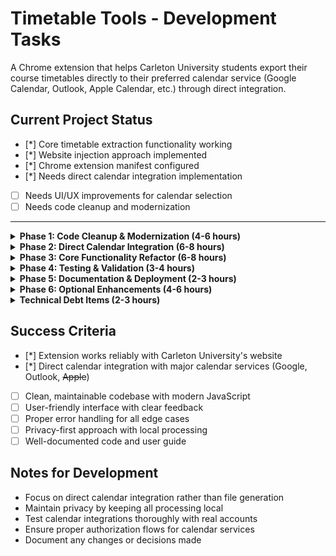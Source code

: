 # Timetable Tools - Development Tasks

A Chrome extension that helps Carleton University students export their course timetables directly to their preferred calendar service (Google Calendar, Outlook, Apple Calendar, etc.) through direct integration.

## Current Project Status
- [*] Core timetable extraction functionality working
- [*] Website injection approach implemented
- [*] Chrome extension manifest configured
- [*] Needs direct calendar integration implementation
- [ ] Needs UI/UX improvements for calendar selection
- [ ] Needs code cleanup and modernization

---

<details>
<summary><strong>Phase 1: Code Cleanup & Modernization (4-6 hours)</strong></summary>

### Modernize JavaScript code (2-3 hours)
- [*] **Convert to ES6+ syntax**
  <details>
  <summary>Details</summary>
  > **What**: Update carleton-timetables.js to use modern JavaScript features
  > **Why**: Makes code more readable and maintainable
  > **How**: Replace var with const/let, convert functions to arrow functions, use template literals
  </details>

- [*] **Use async/await instead of callbacks**
  <details>
  <summary>Details</summary>
  > **What**: Replace callback-based code with async/await for better readability
  > **Why**: Async/await is easier to read and debug than nested callbacks
  > **How**: Convert functions that use callbacks to use async/await instead
  </details>

- [*] **Implement proper error handling**
  <details>
  <summary>Details</summary>
  > **What**: Add comprehensive error handling throughout the codebase
  > **Why**: Currently errors can cause the extension to fail silently
  > **How**: Add try-catch blocks and proper error logging
  </details>

### Clean up code structure (2-3 hours)
- [*] **Remove all console.log statements**
  <details>
  <summary>Details</summary>
  > **What**: Remove all debug console.log, console.error, and console.warn statements
  > **Why**: Debug code shouldn't be in production and clutters the console
  > **How**: Search for all console statements and remove them, or replace with proper logging
  </details>

- [*] **Add proper JSDoc comments**
  <details>
  <summary>Details</summary>
  > **What**: Add documentation comments to all functions explaining what they do
  > **Why**: Makes the code easier to understand for new developers
  > **How**: Add /** */ comments above each function describing parameters, return values, and purpose
  </details>

- [*] **Implement consistent naming conventions**
  <details>
  <summary>Details</summary>
  > **What**: Ensure all variables, functions, and files follow consistent naming patterns
  > **Why**: Makes code more readable and professional
  > **How**: Use camelCase for variables/functions, PascalCase for classes, kebab-case for files
  </details>

- [-] **Add input validation**
  <details>
  <summary>Details</summary>
  > **What**: Add checks to ensure data is valid before processing it
  > **Why**: Prevents crashes and unexpected behavior from invalid data
  > **How**: Add checks for null/undefined values, validate data types, and handle edge cases
  > **Note**: This is not a priority for now. Use phase1-clean-code-structure branch for development.
  </details>

</details>

<details>
<summary><strong>Phase 2: Direct Calendar Integration (6-8 hours)</strong></summary>

### Implement calendar service integration (4-5 hours)
- [*] **Create calendar service selection UI**
  <details>
  <summary>Details</summary>
  > **What**: Design an interface for users to select their preferred calendar service
  > **Why**: Users need to choose where to export their timetable
  > **How**: Create a modal or dropdown with options for Google Calendar, Outlook, Apple Calendar, etc.
  </details>

- [*] **Implement Google Calendar integration**
  <details>
  <summary>Details</summary>
  > **What**: Add direct integration with Google Calendar API
  > **Why**: Many students use Google Calendar as their primary calendar
  > **How**: Use Google Calendar API to create events directly in the user's calendar
  </details>

- [*] **Implement Outlook calendar integration**
  <details>
  <summary>Details</summary>
  > **What**: Add direct integration with Outlook/Microsoft Calendar
  > **Why**: Many students use Outlook for academic purposes
  > **How**: Use Microsoft Graph API to create events in Outlook calendar
  </details>

- [x] **Implement Apple Calendar integration**
  <details>
  <summary>Details</summary>
  > **What**: Add support for Apple Calendar users
  > **Why**: Mac users often prefer Apple Calendar
  > **How**: Use Apple Calendar API or generate calendar files for import
  </details>

- [*] **Add ICS file as fallback option**
  <details>
  <summary>Details</summary>
  > **What**: Keep ICS file generation as an option for other calendar services
  > **Why**: Not all calendar services have direct API integration
  > **How**: Generate ICS files for services without direct API access
  </details>

### Enhance injected UI (2-3 hours)
- [ ] **Design contextual export button**
  <details>
  <summary>Details</summary>
  > **What**: Create a clean, contextual export button that appears on Carleton timetable pages
  > **Why**: The button should look native to the page and be easily discoverable
  > **How**: Design a button that matches Carleton's UI style and position it prominently
  </details>

- [x] **Add loading states and progress indicators**
  <details>
  <summary>Details</summary>
  > **What**: Show users exactly what step the extension is on during extraction and integration
  > **Why**: Users need feedback to know the extension is working
  > **How**: Display step-by-step progress like "Extracting courses...", "Connecting to Google Calendar...", "Importing events..."
  </details>

- [ ] **Implement proper error messaging**
  <details>
  <summary>Details</summary>
  > **What**: Show user-friendly error messages when something goes wrong
  > **Why**: Current error messages are technical and confusing
  > **How**: Create simple, actionable error messages like "Please authorize calendar access"
  </details>

- [*] **Add success confirmation**
  <details>
  <summary>Details</summary>
  > **What**: Show a clear success message when calendar import completes
  > **Why**: Users need to know the import worked
  > **How**: Display a success message with confirmation and link to view calendar
  </details>

</details>

<details>
<summary><strong>Phase 3: Core Functionality Refactor (6-8 hours)</strong></summary>

### Modularize timetable logic (4-5 hours)
- [ ] **Break down carleton-timetables.js into smaller, focused functions**
  <details>
  <summary>Details</summary>
  > **What**: Split the large 473-line file into smaller, more manageable functions
  > **Why**: The current file is too large and does too many things, making it hard to understand and maintain
  > **How**: Identify logical sections (extraction, calendar integration, UI) and split them into separate functions
  </details>

- [ ] **Create TimetableExtractor class**
  <details>
  <summary>Details</summary>
  > **What**: Create a class that handles all the timetable extraction logic
  > **Why**: Encapsulate the extraction logic and make it more organized and testable
  > **How**: Move extraction functions into a class with methods like extract(), parseCourses(), etc.
  </details>

- [ ] **Create CalendarIntegrator class**
  <details>
  <summary>Details</summary>
  > **What**: Create a class that handles direct calendar service integration
  > **Why**: Separate calendar integration from extraction logic for better organization
  > **How**: Move calendar-related functions into a class with methods like integrateWithGoogle(), integrateWithOutlook(), etc.
  </details>

- [ ] **Add proper error handling**
  <details>
  <summary>Details</summary>
  > **What**: Add try-catch blocks and proper error messages throughout the extraction and integration process
  > **Why**: Currently the extension can fail silently or with unclear error messages
  > **How**: Wrap each major operation in try-catch and provide user-friendly error messages
  </details>

### Improve state management (2-3 hours)
- [ ] **Replace complex session storage with simple state machine**
  <details>
  <summary>Details</summary>
  > **What**: Replace the complex session storage system with a simple state machine
  > **Why**: Current state management is hard to follow and error-prone
  > **How**: Create a simple state enum (IDLE, EXTRACTING, INTEGRATING, COMPLETE, ERROR) and manage transitions
  </details>

- [ ] **Implement proper loading states**
  <details>
  <summary>Details</summary>
  > **What**: Add visual feedback when the extension is working
  > **Why**: Users need to know the extension is working and not frozen
  > **How**: Show loading spinners, progress bars, or status messages during extraction and integration
  </details>

- [ ] **Handle edge cases (no courses, network errors, etc.)**
  <details>
  <summary>Details</summary>
  > **What**: Add handling for scenarios like no courses enrolled, network failures, or invalid data
  > **Why**: The extension should gracefully handle all possible scenarios
  > **How**: Add checks for empty course lists, network timeouts, and provide helpful error messages
  </details>

</details>

<details>
<summary><strong>Phase 4: Testing & Validation (3-4 hours)</strong></summary>

### Test core functionality (2-3 hours)
- [ ] **Test timetable extraction on Carleton site**
  <details>
  <summary>Details</summary>
  > **What**: Test the extension on the actual Carleton University website
  > **Why**: Need to ensure it works with the real website, not just in isolation
  > **How**: Load the extension in Chrome, go to Carleton's site, and test the export feature
  </details>

- [ ] **Test direct calendar integrations**
  <details>
  <summary>Details</summary>
  > **What**: Test that events are properly created in each calendar service
  > **Why**: Users need to verify their schedule appears correctly in their chosen calendar
  > **How**: Test Google Calendar, Outlook, and Apple Calendar integrations with real accounts
  </details>

- [ ] **Verify term detection logic**
  <details>
  <summary>Details</summary>
  > **What**: Test that the extension correctly detects the current academic term
  > **Why**: Users need the correct term to be selected automatically
  > **How**: Test during different times of year to ensure term detection works correctly
  </details>

### Error handling tests (1-2 hours)
- [ ] **Test with no courses enrolled**
  <details>
  <summary>Details</summary>
  > **What**: Test what happens when a user has no courses enrolled for the selected term
  > **Why**: Need to handle this edge case gracefully
  > **How**: Create a test scenario where no courses are found and verify proper error message
  </details>

- [ ] **Test calendar authorization failures**
  <details>
  <summary>Details</summary>
  > **What**: Test how the extension behaves when calendar access is denied
  > **Why**: Users might not authorize calendar access
  > **How**: Test with revoked permissions and verify proper error handling
  </details>

- [ ] **Test with network failures**
  <details>
  <summary>Details</summary>
  > **What**: Test how the extension behaves when calendar services are unavailable
  > **Why**: Network issues can cause calendar integration to fail
  > **How**: Simulate slow network or service outages and test error handling
  </details>

</details>

<details>
<summary><strong>Phase 5: Documentation & Deployment (2-3 hours)</strong></summary>

### Update documentation (1-2 hours)
- [ ] **Rewrite README.md with clear project description**
  <details>
  <summary>Details</summary>
  > **What**: Update the README to clearly describe what the extension does and how to use it
  > **Why**: Users and developers need accurate documentation
  > **How**: Add clear description, features list, installation instructions, and usage guide
  </details>

- [ ] **Add installation instructions**
  <details>
  <summary>Details</summary>
  > **What**: Create clear step-by-step installation instructions
  > **Why**: Users need to know how to install the extension
  > **How**: Add instructions for both Chrome Web Store and manual installation
  </details>

- [ ] **Document API/function usage**
  <details>
  <summary>Details</summary>
  > **What**: Document how to use the main functions and classes
  > **Why**: Future developers need to understand how the code works
  > **How**: Add JSDoc comments and create API documentation
  </details>

- [ ] **Create user guide**
  <details>
  <summary>Details</summary>
  > **What**: Create a simple guide for end users
  > **Why**: Users need to know how to use the extension
  > **How**: Create a simple guide with screenshots and step-by-step instructions
  </details>

### Prepare for deployment (1-1 hours)
- [ ] **Update manifest.json version**
  <details>
  <summary>Details</summary>
  > **What**: Increment the version number in manifest.json
  > **Why**: Chrome Web Store requires version updates for new releases
  > **How**: Update the version field in manifest.json (e.g., from 2.5.8.0 to 2.6.0.0)
  </details>

- [ ] **Test in Chrome Web Store**
  <details>
  <summary>Details</summary>
  > **What**: Test the extension as it would appear in the Chrome Web Store
  > **Why**: Ensure the extension works properly when installed from the store
  > **How**: Package the extension and test installation from a .crx file
  </details>

- [ ] **Create release notes**
  <details>
  <summary>Details</summary>
  > **What**: Document what changes were made in this version
  > **Why**: Users need to know what's new or fixed
  > **How**: Create a CHANGELOG.md or update release notes with key changes
  </details>

</details>

<details>
<summary><strong>Phase 6: Optional Enhancements (4-6 hours)</strong></summary>

### Performance optimizations (2-3 hours)
- [ ] **Minimize bundle size**
  <details>
  <summary>Details</summary>
  > **What**: Reduce the total size of the extension files
  > **Why**: Smaller extensions load faster and use less memory
  > **How**: Remove unused code, minify JavaScript/CSS, optimize images
  </details>

- [ ] **Optimize DOM queries**
  <details>
  <summary>Details</summary>
  > **What**: Make DOM element selection more efficient
  > **Why**: Faster DOM queries improve extension performance
  > **How**: Cache DOM elements, use more specific selectors, avoid repeated queries
  </details>

- [ ] **Implement caching where appropriate**
  <details>
  <summary>Details</summary>
  > **What**: Cache frequently accessed data to avoid repeated operations
  > **Why**: Caching can significantly improve performance
  > **How**: Cache term data, user preferences, and other frequently accessed information
  </details>

### Additional features (2-3 hours)
- [ ] **Add support for other universities (if needed)**
  <details>
  <summary>Details</summary>
  > **What**: Extend the extension to work with other university websites
  > **Why**: Could expand the user base beyond Carleton University
  > **How**: Create modular extractors for different university systems
  </details>

- [ ] **Implement batch export for multiple terms**
  <details>
  <summary>Details</summary>
  > **What**: Allow users to export multiple terms at once
  > **Why**: Some users want their entire academic schedule
  > **How**: Add checkboxes for multiple terms and integrate all courses into calendar
  </details>

- [ ] **Add calendar sync options**
  <details>
  <summary>Details</summary>
  > **What**: Allow users to sync existing calendar events or update them
  > **Why**: Users might want to update their schedule when courses change
  > **How**: Add options to update existing events or sync with current calendar
  </details>

</details>

<details>
<summary><strong>Technical Debt Items (2-3 hours)</strong></summary>

### Security improvements (1-2 hours)
- [ ] **Audit permissions in manifest.json**
  <details>
  <summary>Details</summary>
  > **What**: Review all permissions requested by the extension
  > **Why**: Only request permissions that are actually needed for security
  > **How**: Check each permission and remove any that aren't essential
  </details>

- [ ] **Implement Content Security Policy**
  <details>
  <summary>Details</summary>
  > **What**: Add CSP headers to prevent XSS attacks
  > **Why**: Improves security by restricting what scripts can run
  > **How**: Add appropriate CSP headers in manifest.json
  </details>

- [ ] **Validate all user inputs**
  <details>
  <summary>Details</summary>
  > **What**: Add validation for any data entered by users
  > **Why**: Prevents security vulnerabilities from malicious input
  > **How**: Add input validation for settings, term selection, etc.
  </details>

### Privacy & Accessibility (1-1 hours)
- [ ] **Ensure all processing happens locally**
  <details>
  <summary>Details</summary>
  > **What**: Verify that no user data is sent to external servers
  > **Why**: Privacy is a core principle of the extension
  > **How**: Audit all network requests and ensure data stays local
  </details>

- [ ] **Add ARIA labels**
  <details>
  <summary>Details</summary>
  > **What**: Add accessibility labels to UI elements
  > **Why**: Makes the extension usable by people with disabilities
  > **How**: Add aria-label attributes to buttons, inputs, and other interactive elements
  </details>

- [ ] **Ensure keyboard navigation**
  <details>
  <summary>Details</summary>
  > **What**: Make sure all functionality can be accessed via keyboard
  > **Why**: Some users rely on keyboard navigation
  > **How**: Test tab order and ensure all buttons/links are keyboard accessible
  </details>

</details>

## Success Criteria
- [*] Extension works reliably with Carleton University's website
- [*] Direct calendar integration with major calendar services (Google, Outlook, ~~Apple~~)
- [ ] Clean, maintainable codebase with modern JavaScript
- [ ] User-friendly interface with clear feedback
- [ ] Proper error handling for all edge cases
- [ ] Privacy-first approach with local processing
- [ ] Well-documented code and user guide

## Notes for Development
- Focus on direct calendar integration rather than file generation
- Maintain privacy by keeping all processing local
- Test calendar integrations thoroughly with real accounts
- Ensure proper authorization flows for calendar services
- Document any changes or decisions made 